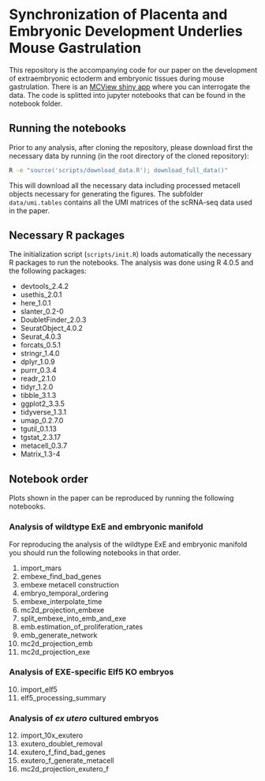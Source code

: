 # Synchronization of Placenta and Embryonic Development Underlies Mouse Gastrulation


This repository is the accompanying code for our paper on the development of extraembryonic ectoderm and embryonic tissues during mouse gastrulation. There is an [MCView shiny app](https://tanaylab.weizmann.ac.il/EmbExe) where you can interrogate the data. The code is splitted into jupyter notebooks that can be found in the notebook folder.

## Running the notebooks

Prior to any analysis, after cloning the repository, please download first the necessary data by running (in the root directory of the cloned repository):


```bash
R -e "source('scripts/download_data.R'); download_full_data()"
```

This will download all the necessary data including processed metacell objects necessary for generating the figures. The subfolder `data/umi.tables` contains all the UMI matrices of the scRNA-seq data used in the paper.

## Necessary R packages

The initialization script (`scripts/init.R`) loads automatically the necessary R packages to run the notebooks. The analysis was done using R 4.0.5 and the following packages:

- devtools_2.4.2
- usethis_2.0.1
- here_1.0.1         
- slanter_0.2-0
- DoubletFinder_2.0.3 
- SeuratObject_4.0.2 
- Seurat_4.0.3
- forcats_0.5.1
- stringr_1.4.0      
- dplyr_1.0.9
- purrr_0.3.4
- readr_2.1.0        
- tidyr_1.2.0
- tibble_3.1.3
- ggplot2_3.3.5      
- tidyverse_1.3.1
- umap_0.2.7.0
- tgutil_0.1.13      
- tgstat_2.3.17
- metacell_0.3.7
- Matrix_1.3-4 

## Notebook order 

Plots shown in the paper can be reproduced by running the following notebooks.



### Analysis of wildtype ExE and embryonic manifold
For reproducing the analysis of the wildtype ExE and embryonic manifold you should run the following notebooks in that order.

1.  import_mars
2.  embexe_find_bad_genes
3.  embexe metacell construction
4.  embryo_temporal_ordering
5.  embexe_interpolate_time
6.  mc2d_projection_embexe
7.  split_embexe_into_emb_and_exe
8.  emb.estimation_of_proliferation_rates
9.  emb_generate_network
10. mc2d_projection_emb
11. mc2d_projection_exe

### Analysis of EXE-specific Elf5 KO embryos 

10. import_elf5
11. elf5_processing_summary

### Analysis of *ex utero* cultured embryos

12. import_10x_exutero
13. exutero_doublet_removal
14. exutero_f_find_bad_genes
15. exutero_f_generate_metacell
16. mc2d_projection_exutero_f


